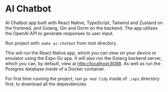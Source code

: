# AI Chatbot

AI Chatbot app built with React Native, TypeScript, Tailwind and Zustand on the frontned, and Golang, Gin and Gorm on the backend.
The app utilizes the OpenAI API to generate responses to user input.

Run project with: `make ai-chatbot` from root directory.

This will run the React Native app, which you can view on your device or emulator using the Expo Go app.
It will also run the Golang backend server, which you can, by default, view at [http://localhost:8088](http://localhost:8088).
As well as run the Postgres database inside of a Docker container.

For first time running the project, run `go mod tidy` inside of `./api` directory first, to download all the dependencies
